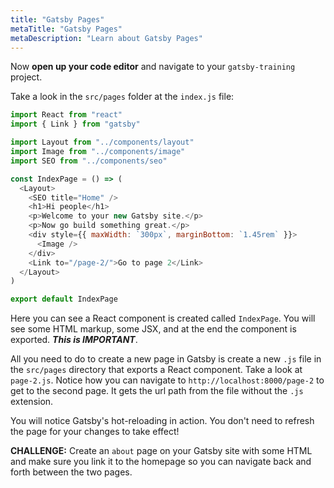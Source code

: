```yaml
---
title: "Gatsby Pages"
metaTitle: "Gatsby Pages"
metaDescription: "Learn about Gatsby Pages"
---
```


Now **open up your code editor** and navigate to your `gatsby-training` project.

Take a look in the `src/pages` folder at the `index.js` file:

```javascript
import React from "react"
import { Link } from "gatsby"

import Layout from "../components/layout"
import Image from "../components/image"
import SEO from "../components/seo"

const IndexPage = () => (
  <Layout>
    <SEO title="Home" />
    <h1>Hi people</h1>
    <p>Welcome to your new Gatsby site.</p>
    <p>Now go build something great.</p>
    <div style={{ maxWidth: `300px`, marginBottom: `1.45rem` }}>
      <Image />
    </div>
    <Link to="/page-2/">Go to page 2</Link>
  </Layout>
)

export default IndexPage
```

Here you can see a React component is created called `IndexPage`. You will see
some HTML markup, some JSX, and at the end the component is exported. ***This is IMPORTANT***.

All you need to do to create a new page in Gatsby is create a new `.js` file
in the `src/pages` directory that exports a React component. Take a look at
`page-2.js`. Notice how you can navigate to `http://localhost:8000/page-2` to
get to the second page. It gets the url path from the file without the `.js`
extension.

You will notice Gatsby's hot-reloading in action. You don't need to refresh the
page for your changes to take effect!

**CHALLENGE:** Create an `about` page on your Gatsby site with some HTML and make
sure you link it to the homepage so you can navigate back and forth between the
two pages.
